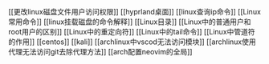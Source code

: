 [[更改linux磁盘文件用户访问权限]]
[[hyprland桌面]]
[[linux查询ip命令]]
[[Linux常用命令]]
[[linux挂载磁盘的命令解释]]
[[Linux目录]]
[[Linux中的普通用户和root用户的区别]]
[[Linux中的重定向符]]
[[Linux中的tail命令]]
[[Linux中管道符的作用]]
[[centos]]
[[kali]]
[[archlinux中vscod无法访问模块]]
[[archlinux使用代理无法访问git去除代理方法]]
[[arch配置neovim的全局]]